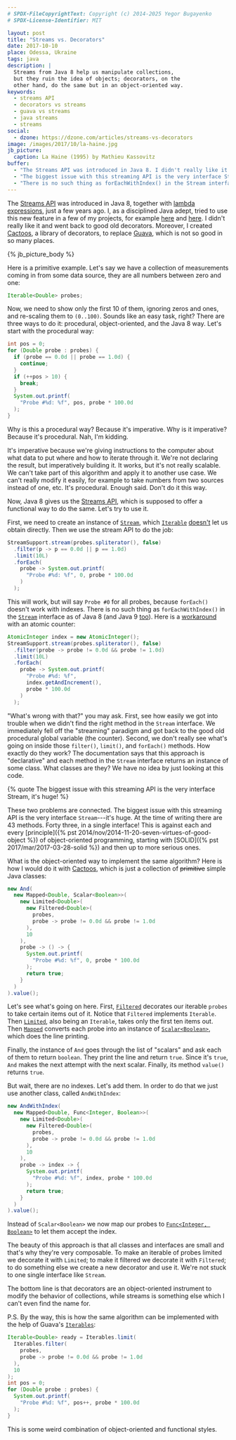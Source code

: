 ```yaml
---
# SPDX-FileCopyrightText: Copyright (c) 2014-2025 Yegor Bugayenko
# SPDX-License-Identifier: MIT

layout: post
title: "Streams vs. Decorators"
date: 2017-10-10
place: Odessa, Ukraine
tags: java
description: |
  Streams from Java 8 help us manipulate collections,
  but they ruin the idea of objects; decorators, on the
  other hand, do the same but in an object-oriented way.
keywords:
  - streams API
  - decorators vs streams
  - guava vs streams
  - java streams
  - streams
social:
  - dzone: https://dzone.com/articles/streams-vs-decorators
image: /images/2017/10/la-haine.jpg
jb_picture:
  caption: La Haine (1995) by Mathieu Kassovitz
buffer:
  - "The Streams API was introduced in Java 8. I didn't really like it and went back to good old decorators"
  - "The biggest issue with this streaming API is the very interface Stream, it's huge!"
  - "There is no such thing as forEachWithIndex() in the Stream interface as of Java 8 (and Java 9 too)"
---
```


The [Streams API](https://www.oracle.com/technetwork/articles/java/ma14-java-se-8-streams-2177646.html)
was introduced in Java&nbsp;8, together with
[lambda expressions](http://openjdk.java.net/projects/lambda/), just a few
years ago. I, as a disciplined Java adept, tried to use this new feature
in a few of my projects, for example
[here](https://github.com/yegor256/jare/blob/0.11/src/main/java/io/jare/dynamo/DyUser.java#L85-L88) and
[here](https://github.com/yegor256/wring/blob/0.17.2/src/main/java/io/wring/dynamo/DyEvents.java#L95-L98).
I didn't really like it and went back to good old decorators. Moreover, I
created [Cactoos](https://www.cactoos.org), a library of decorators, to replace
[Guava](https://github.com/google/guava), which is not so good in so many places.

<!--more-->

{% jb_picture_body %}

Here is a primitive example. Let's say we have a collection of measurements
coming in from some data source, they are all numbers between zero and one:

```java
Iterable<Double> probes;
```

Now, we need to show only the first 10 of them, ignoring zeros and ones,
and re-scaling them to `(0..100)`. Sounds like an easy task, right? There
are three ways to do it: procedural, object-oriented, and the Java&nbsp;8 way. Let's
start with the procedural way:

```java
int pos = 0;
for (Double probe : probes) {
  if (probe == 0.0d || probe == 1.0d) {
    continue;
  }
  if (++pos > 10) {
    break;
  }
  System.out.printf(
    "Probe #%d: %f", pos, probe * 100.0d
  );
}
```

Why is this a procedural way? Because it's imperative. Why is it imperative?
Because it's procedural. Nah, I'm kidding.

It's imperative because we're
giving instructions to the computer about what data to put where and how to
iterate through it. We're not declaring the result, but imperatively
building it. It works, but it's not really scalable. We can't take part of this
algorithm and apply it to another use case. We can't really modify it easily,
for example to take numbers from two sources instead of one, etc.
It's procedural. Enough said. Don't do it this way.

Now, Java&nbsp;8 gives us the
[Streams API](https://www.oracle.com/technetwork/articles/java/ma14-java-se-8-streams-2177646.html),
which is supposed to offer a
functional way to do the same. Let's try to use it.

First, we need to create an instance of
[`Stream`](https://docs.oracle.com/javase/8/docs/api/java/util/stream/Stream.html),
which
[`Iterable`](https://docs.oracle.com/javase/8/docs/api/java/lang/Iterable.html)
[doesn't](https://stackoverflow.com/questions/23114015/)
let us obtain directly. Then we use the stream API to do the job:

```java
StreamSupport.stream(probes.spliterator(), false)
  .filter(p -> p == 0.0d || p == 1.0d)
  .limit(10L)
  .forEach(
    probe -> System.out.printf(
      "Probe #%d: %f", 0, probe * 100.0d
    )
  );
```

This will work, but will say `Probe #0` for all probes, because `forEach()`
doesn't work with indexes. There is no such thing as `forEachWithIndex()`
in the [`Stream`](https://docs.oracle.com/javase/8/docs/api/java/util/stream/Stream.html)
interface as of Java&nbsp;8 (and Java&nbsp;9
[too](http://download.java.net/java/jdk9/docs/api/java/util/stream/Stream.html)).
Here is a [workaround](https://stackoverflow.com/a/18552071/187141) with
an atomic counter:

```java
AtomicInteger index = new AtomicInteger();
StreamSupport.stream(probes.spliterator(), false)
  .filter(probe -> probe != 0.0d && probe != 1.0d)
  .limit(10L)
  .forEach(
    probe -> System.out.printf(
      "Probe #%d: %f",
      index.getAndIncrement(),
      probe * 100.0d
    )
  );
```

"What's wrong with that?" you may ask. First, see how easily we got into
trouble when we didn't find the right method in the `Stream` interface. We
immediately fell off the "streaming" paradigm and got back to the
good old procedural global variable (the counter). Second, we don't
really see what's going on inside those `filter()`, `limit()`, and `forEach()`
methods. How exactly do they work? The documentation says that this
approach is "declarative" and each method in the `Stream` interface returns
an instance of some class. What classes are they? We have no idea by
just looking at this code.

{% quote The biggest issue with this streaming API is the very interface Stream, it's huge! %}

These two problems are connected. The biggest issue with this streaming API
is the very interface `Stream`---it's huge. At the time of writing
there are 43 methods. Forty three, in a single interface! This is against
each and every
[principle]({% pst 2014/nov/2014-11-20-seven-virtues-of-good-object %})
of object-oriented programming, starting with
[SOLID]({% pst 2017/mar/2017-03-28-solid %}) and then up to more serious
ones.

What is the object-oriented way to implement the same algorithm? Here
is how I would do it with [Cactoos](https://www.cactoos.org), which is just a collection of
~~primitive~~ simple Java classes:

```java
new And(
  new Mapped<Double, Scalar<Boolean>>(
    new Limited<Double>(
      new Filtered<Double>(
        probes,
        probe -> probe != 0.0d && probe != 1.0d
      ),
      10
    ),
    probe -> () -> {
      System.out.printf(
        "Probe #%d: %f", 0, probe * 100.0d
      );
      return true;
    }
  )
).value();
```

Let's see what's going on here. First,
[`Filtered`](http://static.javadoc.io/org.cactoos/cactoos/0.16/org/cactoos/iterable/Filtered.html)
decorates our iterable `probes` to take certain items out of it.
Notice that `Filtered` implements `Iterable`. Then
[`Limited`](http://static.javadoc.io/org.cactoos/cactoos/0.16/org/cactoos/iterable/Limited.html),
also being an `Iterable`, takes only the first ten items out. Then
[`Mapped`](http://static.javadoc.io/org.cactoos/cactoos/0.16/org/cactoos/iterable/Mapped.html)
converts each probe into an instance of
[`Scalar<Boolean>`](http://static.javadoc.io/org.cactoos/cactoos/0.16/org/cactoos/Scalar.html),
which does the line printing.

Finally, the instance of `And` goes through the list of "scalars" and ask
each of them to return `boolean`. They print the line and return `true`. Since
it's `true`, `And` makes the next attempt with the next scalar. Finally,
its method `value()` returns `true`.

But wait, there are no indexes. Let's add them. In order to do that we
just use another class, called `AndWithIndex`:

```java
new AndWithIndex(
  new Mapped<Double, Func<Integer, Boolean>>(
    new Limited<Double>(
      new Filtered<Double>(
        probes,
        probe -> probe != 0.0d && probe != 1.0d
      ),
      10
    ),
    probe -> index -> {
      System.out.printf(
        "Probe #%d: %f", index, probe * 100.0d
      );
      return true;
    }
  )
).value();
```

Instead of `Scalar<Boolean>` we now map our probes to
[`Func<Integer, Boolean>`](http://static.javadoc.io/org.cactoos/cactoos/0.16/org/cactoos/Func.html)
to let them accept the index.

The beauty of this approach is that all classes and interfaces are small
and that's why they're very composable. To make an iterable of probes limited
we decorate it with `Limited`; to make it filtered we decorate it with
`Filtered`; to do something else we create a new decorator and use it. We're
not stuck to one single interface like `Stream`.

The bottom line is that decorators are an object-oriented instrument to
modify the behavior of collections, while streams is something else which
I can't even find the name for.

P.S. By the way, this is how the same algorithm can be implemented
with the help of Guava's
[`Iterables`](https://google.github.io/guava/releases/21.0/api/docs/com/google/common/collect/Iterables.html):

```java
Iterable<Double> ready = Iterables.limit(
  Iterables.filter(
    probes,
    probe -> probe != 0.0d && probe != 1.0d
  ),
  10
);
int pos = 0;
for (Double probe : probes) {
  System.out.printf(
    "Probe #%d: %f", pos++, probe * 100.0d
  );
}
```

This is some weird combination of object-oriented and functional styles.
